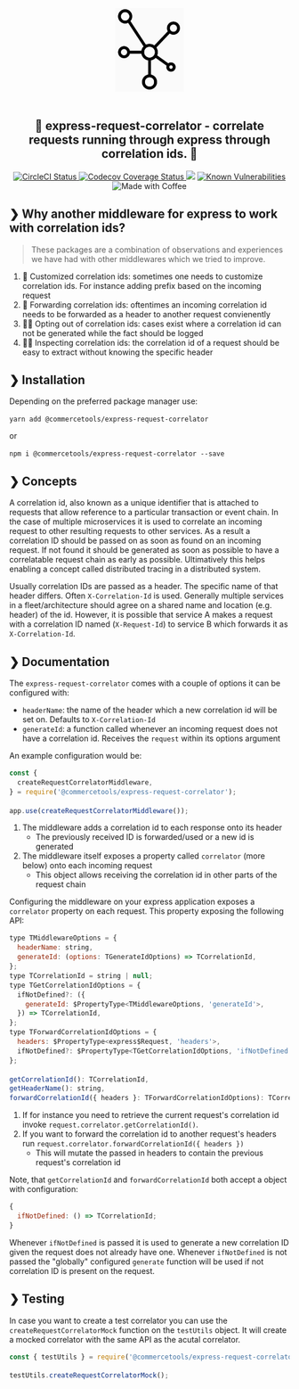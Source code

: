 <p align="center">
  <img alt="Logo" height="150" src="https://raw.githubusercontent.com/commercetools/express-request-correlator/master/logo.png" /><br /><br />
</p>

<h2 align="center">🧷 express-request-correlator - correlate requests running through express through correlation ids. 🚦</h2>

<p align="center">
  <a href="https://circleci.com/gh/commercetools/express-request-correlator">
    <img alt="CircleCI Status" src="https://circleci.com/gh/commercetools/express-request-correlator.svg?style=shield&circle-token=6b914111cae6bac8d92ab82ff1e84fdf64424e78">
  </a>
  <a href="https://codecov.io/gh/commercetools/express-request-correlator">
    <img alt="Codecov Coverage Status" src="https://img.shields.io/codecov/c/github/commercetools/express-request-correlator.svg?style=flat-square">
  </a>
  <a href="https://app.fossa.io/projects/git%2Bgithub.com%2Ftdeekens%2Fpromster?ref=badge_shield" alt="FOSSA Status"><img src="https://app.fossa.io/api/projects/git%2Bgithub.com%2Ftdeekens%2Fpromster.svg?type=shield"/></a>
  <a href="https://snyk.io/test/github/commercetools/express-request-correlator"><img src="https://snyk.io/test/github/commercetools/express-request-correlator/badge.svg" alt="Known Vulnerabilities" data-canonical-src="https://snyk.io/test/github/{username}/{repo}" style="max-width:100%;"/></a>
  <img alt="Made with Coffee" src="https://img.shields.io/badge/made%20with-%E2%98%95%EF%B8%8F%20coffee-yellow.svg">
</p>

## ❯ Why another middleware for express to work with correlation ids?

> These packages are a combination of observations and experiences we have had with other middlewares which we tried to improve.

1. 🎨 Customized correlation ids: sometimes one needs to customize correlation ids. For instance adding prefix based on the incoming request
2. 🍕 Forwarding correlation ids: oftentimes an incoming correlation id needs to be forwarded as a header to another request convienently
3. 🏄🏻 Opting out of correlation ids: cases exist where a correlation id can not be generated while the fact should be logged
4. 👌🏼 Inspecting correlation ids: the correlation id of a request should be easy to extract without knowing the specific header

## ❯ Installation

Depending on the preferred package manager use:

`yarn add @commercetools/express-request-correlator`

or

`npm i @commercetools/express-request-correlator --save`

## ❯ Concepts

A correlation id, also known as a unique identifier that is attached to requests that allow reference to a particular transaction or event chain. In the case of multiple microservices it is used to correlate an incoming request to other resulting requests to other services. As a result a correlation ID should be passed on as soon as found on an incoming request. If not found it should be generated as soon as possible to have a correlatable request chain as early as possible. Ultimatively this helps enabling a concept called distributed tracing in a distributed system.

Usually correlation IDs are passed as a header. The specific name of that header differs. Often `X-Correlation-Id` is used. Generally multiple services in a fleet/architecture should agree on a shared name and location (e.g. header) of the id. However, it is possible that service A makes a request with a correlation ID named (`X-Request-Id`) to service B which forwards it as `X-Correlation-Id`.

## ❯ Documentation

The `express-request-correlator` comes with a couple of options it can be configured with:

- `headerName`: the name of the header which a new correlation id will be set on. Defaults to `X-Correlation-Id`
- `generateId`: a function called whenever an incoming request does not have a correlation id. Receives the `request` within its options argument

An example configuration would be:

```js
const {
  createRequestCorrelatorMiddleware,
} = require('@commercetools/express-request-correlator');

app.use(createRequestCorrelatorMiddleware());
```

1. The middleware adds a correlation id to each response onto its header
   - The previously received ID is forwarded/used or a new id is generated
2. The middleware itself exposes a property called `correlator` (more below) onto each incoming request
   - This object allows receiving the correlation id in other parts of the request chain

Configuring the middleware on your express application exposes a `correlator` property on each request. This property exposing the following API:

```js
type TMiddlewareOptions = {
  headerName: string,
  generateId: (options: TGenerateIdOptions) => TCorrelationId,
};
type TCorrelationId = string | null;
type TGetCorrelationIdOptions = {
  ifNotDefined?: ({
    generateId: $PropertyType<TMiddlewareOptions, 'generateId'>,
  }) => TCorrelationId,
};
type TForwardCorrelationIdOptions = {
  headers: $PropertyType<express$Request, 'headers'>,
  ifNotDefined?: $PropertyType<TGetCorrelationIdOptions, 'ifNotDefined'>,
};

getCorrelationId(): TCorrelationId,
getHeaderName(): string,
forwardCorrelationId({ headers }: TForwardCorrelationIdOptions): TCorrelationId
```

1. If for instance you need to retrieve the current request's correlation id invoke `request.correlator.getCorrelationId()`.
2. If you want to forward the correlation id to another request's headers run `request.correlator.forwardCorrelationId({ headers })`
   - This will mutate the passed in headers to contain the previous request's correlation id

Note, that `getCorrelationId` and `forwardCorrelationId` both accept a object with configuration:

```js
{
  ifNotDefined: () => TCorrelationId;
}
```

Whenever `ifNotDefined` is passed it is used to generate a new correlation ID given the request does not already have one. Whenever `ifNotDefined` is not passed the "globally" configured `generate` function will be used if not correlation ID is present on the request.

## ❯ Testing

In case you want to create a test correlator you can use the `createRequestCorrelatorMock` function on the `testUtils` object. It will create a mocked correlator with the same API as the acutal correlator.

```js
const { testUtils } = require('@commercetools/express-request-correlator');

testUtils.createRequestCorrelatorMock();
```
